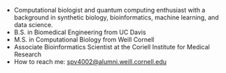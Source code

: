 - Computational biologist and quantum computing enthusiast with a background in synthetic biology, bioinformatics, machine learning, and data science.
- B.S. in Biomedical Engineering from UC Davis
- M.S. in Computational Biology from Weill Cornell
- Associate Bioinformatics Scientist at the Coriell Institute for Medical Research
- How to reach me: spv4002@alumni.weill.cornell.edu

<!---
surya-vishnubhatt/surya-vishnubhatt is a ✨ special ✨ repository because its `README.md` (this file) appears on your GitHub profile.
You can click the Preview link to take a look at your changes.
--->
